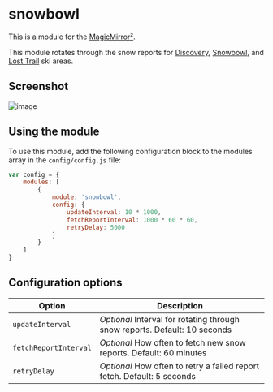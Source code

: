 # snowbowl

This is a module for the [MagicMirror²](https://github.com/MichMich/MagicMirror/).

This module rotates through the snow reports for [Discovery](https://www.skidiscovery.com/), [Snowbowl](https://www.montanasnowbowl.com/), and [Lost Trail](https://www.losttrail.com/) ski areas.


## Screenshot
![image](https://user-images.githubusercontent.com/399068/55690234-c55aeb00-594b-11e9-96b5-7d8c85d6e365.png)


## Using the module

To use this module, add the following configuration block to the modules array in the `config/config.js` file:
```js
var config = {
    modules: [
        {
            module: 'snowbowl',
            config: {
                updateInterval: 10 * 1000,
                fetchReportInterval: 1000 * 60 * 60,
                retryDelay: 5000
            }
        }
    ]
}
```

## Configuration options

| Option                 | Description
|----------------------- |-----------
| `updateInterval`       | *Optional* Interval for rotating through snow reports. Default: 10 seconds
| `fetchReportInterval`  | *Optional* How often to fetch new snow reports. Default: 60 minutes
| `retryDelay`           | *Optional* How often to retry a failed report fetch. Default: 5 seconds
